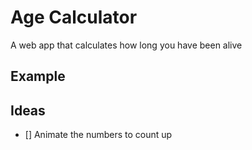 # Age Calculator
A web app that calculates how long you have been alive

## Example

## Ideas
- [] Animate the numbers to count up
